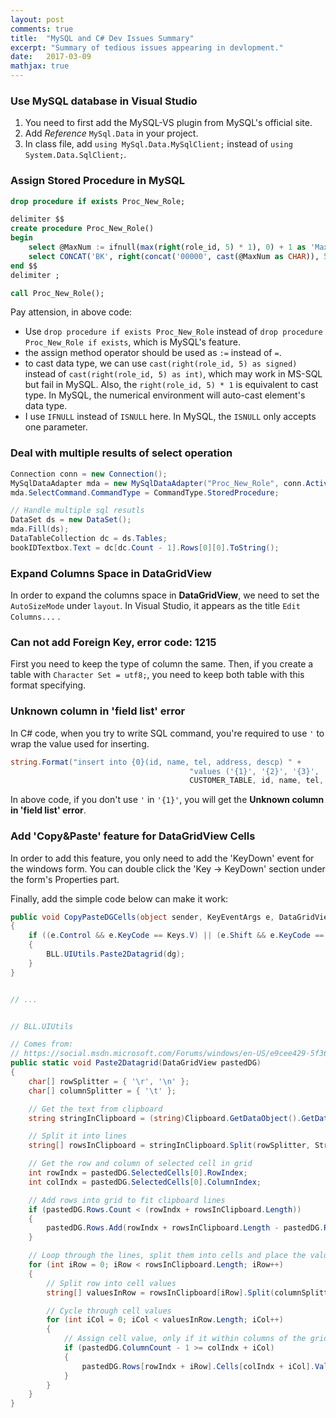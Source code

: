 ```yaml
---
layout: post
comments: true
title:  "MySQL and C# Dev Issues Summary"
excerpt: "Summary of tedious issues appearing in devlopment."
date:   2017-03-09
mathjax: true
---
```



### Use MySQL database in Visual Studio

1. You need to first add the MySQL-VS plugin from MySQL's official site.
2. Add *Reference* `MySql.Data` in your project. 
3. In class file, add `using MySql.Data.MySqlClient;` instead of `using System.Data.SqlClient;`.


### Assign Stored Procedure in MySQL

```sql
drop procedure if exists Proc_New_Role;

delimiter $$
create procedure Proc_New_Role()
begin
    select @MaxNum := ifnull(max(right(role_id, 5) * 1), 0) + 1 as 'MaxNo' from role_master;
    select CONCAT('BK', right(concat('00000', cast(@MaxNum as CHAR)), 5)) as 'RoleID';
end $$
delimiter ;

call Proc_New_Role();
```

Pay attension, in above code:

- Use `drop procedure if exists Proc_New_Role` instead of `drop procedure Proc_New_Role if exists`, which is MySQL's feature.
- the assign method operator should be used as `:=` instead of `=`.
- to cast data type, we can use `cast(right(role_id, 5) as signed)` instead of `cast(right(role_id, 5) as int)`, which may work in MS-SQL but fail in MySQL. Also, the `right(role_id, 5) * 1` is equivalent to cast type. In MySQL, the numerical environment will auto-cast element's data type. 
- I use `IFNULL` instead of `ISNULL` here. In MySQL, the `ISNULL` only accepts one parameter.



### Deal with multiple results of select operation

```c#
Connection conn = new Connection();
MySqlDataAdapter mda = new MySqlDataAdapter("Proc_New_Role", conn.ActiveCon());
mda.SelectCommand.CommandType = CommandType.StoredProcedure;

// Handle multiple sql resutls
DataSet ds = new DataSet();
mda.Fill(ds);
DataTableCollection dc = ds.Tables;
bookIDTextbox.Text = dc[dc.Count - 1].Rows[0][0].ToString();
```



### Expand Columns Space in DataGridView

In order to expand the columns space in **DataGridView**, we need to set the `AutoSizeMode` under `layout`. In Visual Studio, it appears as the title `Edit Columns...` .

### Can not add Foreign Key, error code: 1215

First you need to keep the type of column the same. Then, if you create a table with `Character Set = utf8;`, you need to keep both table with this format specifying.

### Unknown column in 'field list' error 

In C# code, when you try to write SQL command, you're required to use `'` to wrap the value used for inserting. 

```c#
string.Format("insert into {0}(id, name, tel, address, descp) " + 
                                        "values ('{1}', '{2}', '{3}', '{4}', '{5}')", 
										CUSTOMER_TABLE, id, name, tel, addr, comment);
```

In above code, if you don't use `'` in `'{1}'`, you will get the **Unknown column in 'field list' error**.

### Add 'Copy&Paste' feature for DataGridView Cells

In order to add this feature, you only need to add the 'KeyDown' event for the windows form. You can double click the 'Key -> KeyDown' section under the form's Properties part.

Finally, add the simple code below can make it work:

```c#
public void CopyPasteDGCells(object sender, KeyEventArgs e, DataGridView dg)
{
	if ((e.Control && e.KeyCode == Keys.V) || (e.Shift && e.KeyCode == Keys.Insert))
	{
		BLL.UIUtils.Paste2Datagrid(dg);
	}
}


// ...


// BLL.UIUtils

// Comes from: 
// https://social.msdn.microsoft.com/Forums/windows/en-US/e9cee429-5f36-4073-85b4-d16c1708ee1e/how-to-paste-ctrlv-shiftins-the-data-from-clipboard-to-datagridview-datagridview1-c?forum=winforms
public static void Paste2Datagrid(DataGridView pastedDG)
{
	char[] rowSplitter = { '\r', '\n' };
	char[] columnSplitter = { '\t' };

	// Get the text from clipboard
	string stringInClipboard = (string)Clipboard.GetDataObject().GetData(DataFormats.Text);

	// Split it into lines
	string[] rowsInClipboard = stringInClipboard.Split(rowSplitter, StringSplitOptions.RemoveEmptyEntries);

	// Get the row and column of selected cell in grid
	int rowIndx = pastedDG.SelectedCells[0].RowIndex;
	int colIndx = pastedDG.SelectedCells[0].ColumnIndex;

	// Add rows into grid to fit clipboard lines
	if (pastedDG.Rows.Count < (rowIndx + rowsInClipboard.Length))
	{
		pastedDG.Rows.Add(rowIndx + rowsInClipboard.Length - pastedDG.Rows.Count);
	}

	// Loop through the lines, split them into cells and place the values in the corresponding cell.
	for (int iRow = 0; iRow < rowsInClipboard.Length; iRow++)
	{
		// Split row into cell values
		string[] valuesInRow = rowsInClipboard[iRow].Split(columnSplitter);

		// Cycle through cell values
		for (int iCol = 0; iCol < valuesInRow.Length; iCol++)
		{
			// Assign cell value, only if it within columns of the grid
			if (pastedDG.ColumnCount - 1 >= colIndx + iCol)
			{
				pastedDG.Rows[rowIndx + iRow].Cells[colIndx + iCol].Value = valuesInRow[iCol];
			}
		}
	}
}
```


